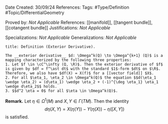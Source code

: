 <div class="topSpace"></div>

Date Created: 30/09/24
References: 
Tags: #Type/Definition #Topic/DifferentialGeometry 

Proved by: <i>Not Applicable</i>
References: [[manifold]], [[tangent bundle]], [[cotangent bundle]]
Justifications: <i>Not Applicable</i>

Specializations: <i>Not Applicable</i>
Generalizations: <i>Not Applicable</i>

``` ad-Definition
title: Definition (Exterior Derivative).

The __exterior derivative__ $d: \Omega^k(Q) \to \Omega^{k+1} (Q)$ is a mapping characterized by the following three properties:
1. Let $f \in \cC^\infty (Q, \R)$. Then the exterior derivative of $f$ is given by $df = f^\ast dt$ with the standard $1$-form $dt$ on $\R$. Therefore, we also have $df(X) = X(f)$ for a [[vector field]] $X$.
2. For all $\eta_1, \eta_2 \in \Omega^k(Q)$ the equation $$d(\eta_1 \wedge \eta_2) = (d\eta_1) \wedge \eta_2 + (-1)^{\deg \eta_1} \eta_1 \wedge d\eta_2$$ holds.
3. $$d^2 \eta = 0$ for all $\eta \in \Omega^k(Q)$.

```

**Remark.**
Let $\eta \in \Omega^1(M)$ and $X, Y \in \Gamma (TM)$. Then the identity $$d\eta (X,Y) = X(\eta(Y)) - Y(\eta(X)) - \eta([X,Y])$$ is satisfied.